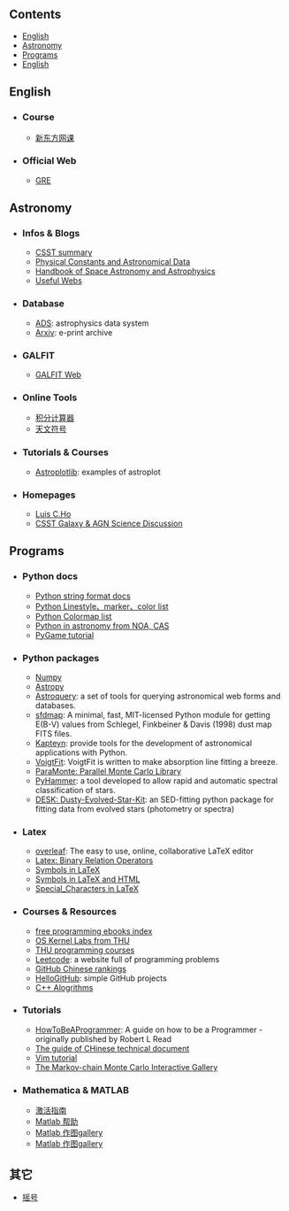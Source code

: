 ## Contents <!-- omit in toc -->
* [English](#english)
* [Astronomy](#astronomy)
* [Programs](#programs)
* [English](#english)



## English
* ### Course
  * [新东方网课](http://library.koolearn.com/index)
* ### Official Web
  * [GRE](https://gre.neea.edu.cn/login.do)

 
## Astronomy
* ### Infos & Blogs
  * [CSST summary](https://github.com/CSSTsci/GalaxyAGN_science_discussion/wiki/CSST-Summary)
  * [Physical Constants and Astronomical Data](http://www.astro.wisc.edu/~dolan/constants.html)
  * [Handbook of Space Astronomy and Astrophysics](http://ads.harvard.edu/books/hsaa/toc.html)
  * [Useful Webs](https://github.com/panzhiwei1997/Very_Useful_Very_Interesting/blob/main/VUVI_Chinese.md)

* ### Database
  * [ADS](https://ui.adsabs.harvard.edu/): astrophysics data system
  * [Arxiv](http://cn.arxiv.org/): e-print archive

* ### GALFIT
  * [GALFIT Web](https://users.obs.carnegiescience.edu/peng/work/galfit/galfit.html)

* ### Online Tools
  * [积分计算器](https://www.wolframalpha.com/calculators/integral-calculator)
  * [天文符号](http://astroleaks.lamost.org/submission/symbol/)

* ### Tutorials & Courses
  * [Astroplotlib](http://astroplotlib.stsci.edu/): examples of astroplot

* ### Homepages
  * [Luis C.Ho](http://kavli.pku.edu.cn/~lho/)
  * [CSST Galaxy & AGN Science Discussion](https://github.com/CSSTsci/GalaxyAGN_science_discussion/wiki/CSST-Galaxy-&-AGN-Science-Discussion)

## Programs
* ### Python docs
  * [Python string format docs](https://pyformat.info/)
  * [Python Linestyle、marker、color list](https://www.cnblogs.com/darkknightzh/p/6117528.html)
  * [Python Colormap list](https://blog.csdn.net/lly1122334/article/details/88535217)
  * [Python in astronomy from NOA, CAS](https://hebl.china-vo.org/course/PIA2020/)
  * [PyGame tutorial](https://eyehere.net/2011/python-pygame-novice-professional-1/)

* ### Python packages
  * [Numpy](https://numpy.org/)
  * [Astropy](https://www.astropy.org/)
  * [Astroquery](https://astroquery.readthedocs.io/en/latest/index.html): a set of tools for querying astronomical web forms and databases.
  * [sfdmap](https://github.com/kbarbary/sfdmap): A minimal, fast, MIT-licensed Python module for getting E(B-V) values from Schlegel, Finkbeiner & Davis (1998) dust map FITS files.
  * [Kapteyn](https://www.astro.rug.nl/software/kapteyn/index.html): provide tools for the development of astronomical applications with Python.
  * [VoigtFit](https://voigtfit.readthedocs.io/en/latest/): VoigtFit is written to make absorption line fitting a breeze.
  * [ParaMonte: Parallel Monte Carlo Library](https://www.cdslab.org/paramonte/notes/overview/preface/)
  * [PyHammer](https://github.com/BU-hammerTeam/PyHammer): a tool developed to allow rapid and automatic spectral classification of stars.
  * [DESK: Dusty-Evolved-Star-Kit](https://github.com/s-goldman/Dusty-Evolved-Star-Kit): an SED-fitting python package for fitting data from evolved stars (photometry or spectra)

* ### Latex
  * [overleaf](https://www.overleaf.com/): The easy to use, online, collaborative LaTeX editor
  * [Latex: Binary Relation Operators](http://www.access2science.com/latex/Binary.html)
  * [Symbols in LaTeX](https://latex.wikia.org/wiki/List_of_LaTeX_symbols)
  * [Symbols in LaTeX and HTML](http://www.stevesque.com/symbols/)
  * [Special_Characters in LaTeX](https://en.wikibooks.org/wiki/LaTeX/Special_Characters)

* ### Courses & Resources
  * [free programming ebooks index](https://github.com/justjavac/free-programming-books-zh_CN)
  * [OS Kernel Labs from THU](https://github.com/kiukotsu/ucore)
  * [THU programming courses](https://github.com/PKUanonym/REKCARC-TSC-UHT)
  * [Leetcode](https://leetcode-cn.com/): a website full of programming problems
  * [GitHub Chinese rankings](https://github.com/kon9chunkit/GitHub-Chinese-Top-Charts)
  * [HelloGitHub](https://github.com/521xueweihan/HelloGitHub): simple GitHub projects
  * [C++ Alogrithms](https://github.com/TheAlgorithms/C-Plus-Plus)

* ### Tutorials
  * [HowToBeAProgrammer](https://github.com/braydie/HowToBeAProgrammer): A guide on how to be a Programmer - originally published by Robert L Read
  * [The guide of CHinese technical document](https://github.com/ruanyf/document-style-guide)
  * [Vim tutorial](https://github.com/wsdjeg/vim-galore-zh_cn)
  * [The Markov-chain Monte Carlo Interactive Gallery](http://chi-feng.github.io/mcmc-demo/)

* ### Mathematica & MATLAB
  * [激活指南](https://tiebamma.github.io/InstallTutorial/)
  * [Matlab 帮助](https://ww2.mathworks.cn/support.html?s_tid=gn_supp)
  * [Matlab 作图gallery](https://matplotlib.org/stable/gallery/index.html)
  * [Matlab 作图gallery](https://matplotlib.org/stable/gallery/index.html)

## 其它
* [摇号](https://xkczb.jtw.beijing.gov.cn)
